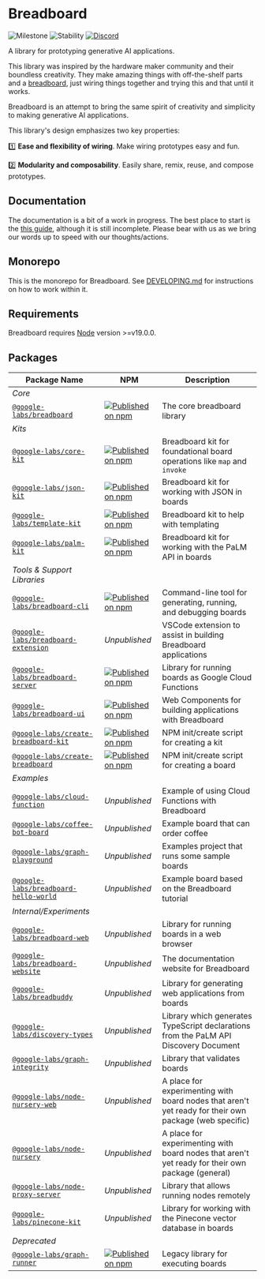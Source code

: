 # Breadboard

![Milestone](https://img.shields.io/badge/milestone-M4-red) ![Stability](https://img.shields.io/badge/stability-wip-green) [![Discord](https://img.shields.io/discord/1138546999872999556?logo=discord)](https://discord.gg/breadboard)

A library for prototyping generative AI applications.

This library was inspired by the hardware maker community and their boundless creativity. They make amazing things with off-the-shelf parts and a [breadboard](https://learn.sparkfun.com/tutorials/how-to-use-a-breadboard/all), just wiring things together and trying this and that until it works.

Breadboard is an attempt to bring the same spirit of creativity and simplicity to making generative AI applications.

This library's design emphasizes two key properties:

:one: **Ease and flexibility of wiring**. Make wiring prototypes easy and fun.

:two: **Modularity and composability**. Easily share, remix, reuse, and compose prototypes.

## Documentation

The documentation is a bit of a work in progress. The best place to start is the [this guide](https://breadboard-ai.github.io/breadboard/docs/happy-path/), although it is still incomplete. Please bear with us as we bring our words up to speed with our thoughts/actions.

## Monorepo

This is the monorepo for Breadboard. See [DEVELOPING.md](./DEVELOPING.md) for instructions on how to work within it.

## Requirements

Breadboard requires [Node](https://nodejs.org/) version >=v19.0.0.

## Packages

| Package Name                                                             | NPM                                                                                                                                                                   | Description                                                                                           |
| ------------------------------------------------------------------------ | --------------------------------------------------------------------------------------------------------------------------------------------------------------------- | ----------------------------------------------------------------------------------------------------- |
| _Core_                                                                   |                                                                                                                                                                       |                                                                                                       |
| [`@google-labs/breadboard`](./packages/breadboard)                       | [![Published on npm](https://img.shields.io/npm/v/@google-labs/breadboard.svg?logo=npm)](https://www.npmjs.com/package/@google-labs/breadboard)                       | The core breadboard library                                                                           |
| _Kits_                                                                   |                                                                                                                                                                       |                                                                                                       |
| [`@google-labs/core-kit`](./packages/core-kit)                           | [![Published on npm](https://img.shields.io/npm/v/@google-labs/core-kit.svg?logo=npm)](https://www.npmjs.com/package/@google-labs/core-kit)                           | Breadboard kit for foundational board operations like `map` and `invoke`                              |
| [`@google-labs/json-kit`](./packages/json-kit)                           | [![Published on npm](https://img.shields.io/npm/v/@google-labs/json-kit.svg?logo=npm)](https://www.npmjs.com/package/@google-labs/json-kit)                           | Breadboard kit for working with JSON in boards                                                        |
| [`@google-labs/template-kit`](./packages/template-kit)                   | [![Published on npm](https://img.shields.io/npm/v/@google-labs/template-kit.svg?logo=npm)](https://www.npmjs.com/package/@google-labs/template-kit)                   | Breadboard kit to help with templating                                                                |
| [`@google-labs/palm-kit`](./packages/palm-kit)                           | [![Published on npm](https://img.shields.io/npm/v/@google-labs/palm-kit.svg?logo=npm)](https://www.npmjs.com/package/@google-labs/palm-kit)                           | Breadboard kit for working with the PaLM API in boards                                                |
| _Tools & Support Libraries_                                              |                                                                                                                                                                       |                                                                                                       |
| [`@google-labs/breadboard-cli`](./packages/breadboard-cli)               | [![Published on npm](https://img.shields.io/npm/v/@google-labs/breadboard-cli.svg?logo=npm)](https://www.npmjs.com/package/@google-labs/breadboard-cli)               | Command-line tool for generating, running, and debugging boards                                       |
| [`@google-labs/breadboard-extension`](./packages/breadboard-extension)   | _Unpublished_                                                                                                                                                         | VSCode extension to assist in building Breadboard applications                                        |
| [`@google-labs/breadboard-server`](./packages/breadboard-server)         | [![Published on npm](https://img.shields.io/npm/v/@google-labs/breadboard-server.svg?logo=npm)](https://www.npmjs.com/package/@google-labs/breadboard-server)         | Library for running boards as Google Cloud Functions                                                  |
| [`@google-labs/breadboard-ui`](./packages/breadboard-ui)                 | [![Published on npm](https://img.shields.io/npm/v/@google-labs/breadboard-ui.svg?logo=npm)](https://www.npmjs.com/package/@google-labs/breadboard-ui)                 | Web Components for building applications with Breadboard                                              |
| [`@google-labs/create-breadboard-kit`](./packages/create-breadboard-kit) | [![Published on npm](https://img.shields.io/npm/v/@google-labs/create-breadboard-kit.svg?logo=npm)](https://www.npmjs.com/package/@google-labs/create-breadboard-kit) | NPM init/create script for creating a kit                                                             |
| [`@google-labs/create-breadboard`](./packages/create-breadboard)         | [![Published on npm](https://img.shields.io/npm/v/@google-labs/create-breadboard.svg?logo=npm)](https://www.npmjs.com/package/@google-labs/create-breadboard)         | NPM init/create script for creating a board                                                           |
| _Examples_                                                               |                                                                                                                                                                       |                                                                                                       |
| [`@google-labs/cloud-function`](./packages/cloud-function)               | _Unpublished_                                                                                                                                                         | Example of using Cloud Functions with Breadboard                                                      |
| [`@google-labs/coffee-bot-board`](./packages/coffee-bot-board)           | _Unpublished_                                                                                                                                                         | Example board that can order coffee                                                                   |
| [`@google-labs/graph-playground`](./packages/graph-playground)           | _Unpublished_                                                                                                                                                         | Examples project that runs some sample boards                                                         |
| [`@google-labs/breadboard-hello-world`](./packages/hello-world)          | _Unpublished_                                                                                                                                                         | Example board based on the Breadboard tutorial                                                        |
| _Internal/Experiments_                                                   |                                                                                                                                                                       |                                                                                                       |
| [`@google-labs/breadboard-web`](./packages/breadboard-web)               | _Unpublished_                                                                                                                                                         | Library for running boards in a web browser                                                           |
| [`@google-labs/breadboard-website`](./packages/website)                  | _Unpublished_                                                                                                                                                         | The documentation website for Breadboard                                                              |
| [`@google-labs/breadbuddy`](./packages/breadbuddy)                       | _Unpublished_                                                                                                                                                         | Library for generating web applications from boards                                                   |
| [`@google-labs/discovery-types`](./packages/discovery-types)             | _Unpublished_                                                                                                                                                         | Library which generates TypeScript declarations from the PaLM API Discovery Document                  |
| [`@google-labs/graph-integrity`](./packages/graph-integrity)             | _Unpublished_                                                                                                                                                         | Library that validates boards                                                                         |
| [`@google-labs/node-nursery-web`](./packages/node-nursery-web)           | _Unpublished_                                                                                                                                                         | A place for experimenting with board nodes that aren't yet ready for their own package (web specific) |
| [`@google-labs/node-nursery`](./packages/node-nursery)                   | _Unpublished_                                                                                                                                                         | A place for experimenting with board nodes that aren't yet ready for their own package (general)      |
| [`@google-labs/node-proxy-server`](./packages/node-proxy-server)         | _Unpublished_                                                                                                                                                         | Library that allows running nodes remotely                                                            |
| [`@google-labs/pinecone-kit`](./packages/pinecone-kit)                   | _Unpublished_                                                                                                                                                         | Library for working with the Pinecone vector database in boards                                       |
| _Deprecated_                                                             |                                                                                                                                                                       |                                                                                                       |
| [`@google-labs/graph-runner`](./packages/graph-runner)                   | [![Published on npm](https://img.shields.io/npm/v/@google-labs/graph-runner.svg?logo=npm)](https://www.npmjs.com/package/@google-labs/graph-runner)                   | Legacy library for executing boards                                                                   |
